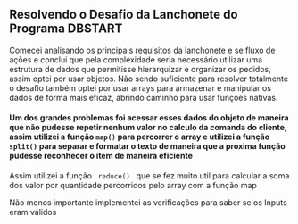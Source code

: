 
## Resolvendo o Desafio da Lanchonete do Programa DBSTART
<p>
  Comecei analisando os principais requisitos da lanchonete e se fluxo de ações e conclui que pela complexidade seria necessário utilizar uma estrutura de dados que permitisse 
  hierarquizar e organizar os pedidos, assim optei por usar objetos. Não sendo suficiente para resolver totalmente o desafio também optei por usar arrays para armazenar e manipular os
  dados de forma mais eficaz, abrindo caminho para usar funções nativas.
  <h4>Um dos grandes problemas foi acessar esses dados do objeto de maneira que não pudesse repetir nenhum valor no calculo da comanda do cliente, assim utilizei a função <code>map()</code> para 
  percorrer o array e utilizei a função <code>split()</code> para separar e formatar o texto de maneira que a proxima função pudesse reconhecer o item de maneira eficiente</h1>
  <p>Assim utilizei a função <code> reduce() </code> que se fez muito util para calcular a soma dos valor por quantidade percorridos pelo array com a função map </p>
  <p> Não menos importante implementei as verificações para saber se os Inputs eram válidos</p>
</p>
